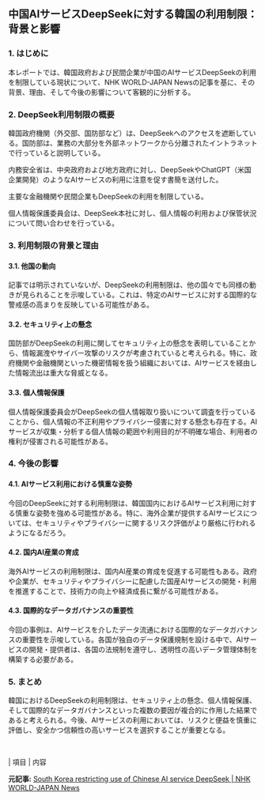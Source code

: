 ## 中国AIサービスDeepSeekに対する韓国の利用制限：背景と影響

### 1. はじめに

本レポートでは、韓国政府および民間企業が中国のAIサービスDeepSeekの利用を制限している現状について、NHK WORLD-JAPAN Newsの記事を基に、その背景、理由、そして今後の影響について客観的に分析する。

### 2. DeepSeek利用制限の概要

韓国政府機関（外交部、国防部など）は、DeepSeekへのアクセスを遮断している。国防部は、業務の大部分を外部ネットワークから分離されたイントラネットで行っていると説明している。

内務安全省は、中央政府および地方政府に対し、DeepSeekやChatGPT（米国企業開発）のようなAIサービスの利用に注意を促す書簡を送付した。

主要な金融機関や民間企業もDeepSeekの利用を制限している。

個人情報保護委員会は、DeepSeek本社に対し、個人情報の利用および保管状況について問い合わせを行っている。

### 3. 利用制限の背景と理由

#### 3.1. 他国の動向

記事では明示されていないが、DeepSeekの利用制限は、他の国々でも同様の動きが見られることを示唆している。これは、特定のAIサービスに対する国際的な警戒感の高まりを反映している可能性がある。

#### 3.2. セキュリティ上の懸念

国防部がDeepSeekの利用に関してセキュリティ上の懸念を表明していることから、情報漏洩やサイバー攻撃のリスクが考慮されていると考えられる。特に、政府機関や金融機関といった機密情報を扱う組織においては、AIサービスを経由した情報流出は重大な脅威となる。

#### 3.3. 個人情報保護

個人情報保護委員会がDeepSeekの個人情報取り扱いについて調査を行っていることから、個人情報の不正利用やプライバシー侵害に対する懸念も存在する。AIサービスが収集・分析する個人情報の範囲や利用目的が不明確な場合、利用者の権利が侵害される可能性がある。

### 4. 今後の影響

#### 4.1. AIサービス利用における慎重な姿勢

今回のDeepSeekに対する利用制限は、韓国国内におけるAIサービス利用に対する慎重な姿勢を強める可能性がある。特に、海外企業が提供するAIサービスについては、セキュリティやプライバシーに関するリスク評価がより厳格に行われるようになるだろう。

#### 4.2. 国内AI産業の育成

海外AIサービスの利用制限は、国内AI産業の育成を促進する可能性もある。政府や企業が、セキュリティやプライバシーに配慮した国産AIサービスの開発・利用を推進することで、技術力の向上や経済成長に繋がる可能性がある。

#### 4.3. 国際的なデータガバナンスの重要性

今回の事例は、AIサービスを介したデータ流通における国際的なデータガバナンスの重要性を示唆している。各国が独自のデータ保護規制を設ける中で、AIサービスの開発・提供者は、各国の法規制を遵守し、透明性の高いデータ管理体制を構築する必要がある。

### 5. まとめ

韓国におけるDeepSeekの利用制限は、セキュリティ上の懸念、個人情報保護、そして国際的なデータガバナンスといった複数の要因が複合的に作用した結果であると考えられる。今後、AIサービスの利用においては、リスクと便益を慎重に評価し、安全かつ信頼性の高いサービスを選択することが重要となる。

<br>

| 項目 | 内容 

**元記事:** [South Korea restricting use of Chinese AI service DeepSeek | NHK WORLD-JAPAN News](https://www3.nhk.or.jp/nhkworld/en/news/20250207_20/)